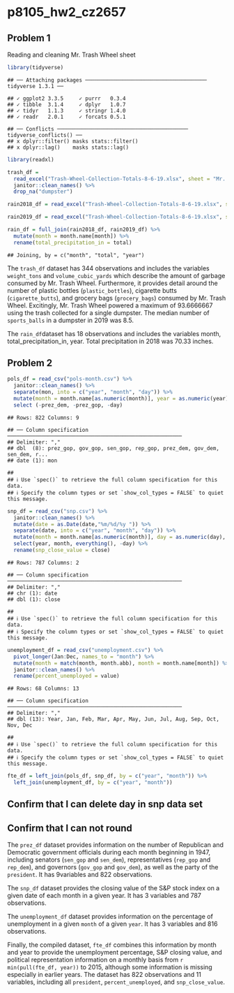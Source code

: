 p8105\_hw2\_cz2657
================

## Problem 1

Reading and cleaning Mr. Trash Wheel sheet

``` r
library(tidyverse)
```

    ## ── Attaching packages ─────────────────────────────────────── tidyverse 1.3.1 ──

    ## ✓ ggplot2 3.3.5     ✓ purrr   0.3.4
    ## ✓ tibble  3.1.4     ✓ dplyr   1.0.7
    ## ✓ tidyr   1.1.3     ✓ stringr 1.4.0
    ## ✓ readr   2.0.1     ✓ forcats 0.5.1

    ## ── Conflicts ────────────────────────────────────────── tidyverse_conflicts() ──
    ## x dplyr::filter() masks stats::filter()
    ## x dplyr::lag()    masks stats::lag()

``` r
library(readxl)
```

``` r
trash_df = 
  read_excel("Trash-Wheel-Collection-Totals-8-6-19.xlsx", sheet = "Mr. Trash Wheel", range = "A2:N408", col_names = TRUE) %>% 
  janitor::clean_names() %>% 
  drop_na("dumpster") 

rain2018_df = read_excel("Trash-Wheel-Collection-Totals-8-6-19.xlsx", sheet = "2018 Precipitation", range = "A2:B14", col_names = TRUE) %>% mutate(year = 2018) %>% janitor::clean_names() %>% drop_na(total)

rain2019_df = read_excel("Trash-Wheel-Collection-Totals-8-6-19.xlsx", sheet = "2019 Precipitation", range = "A2:B14", col_names = TRUE) %>% mutate(year = 2019) %>% janitor::clean_names() %>% drop_na(total)

rain_df = full_join(rain2018_df, rain2019_df) %>% 
  mutate(month = month.name[month]) %>% 
  rename(total_precipitation_in = total)
```

    ## Joining, by = c("month", "total", "year")

The `trash_df` dataset has 344 observations and includes the variables
`weight_tons` and `volume_cubic_yards` which describe the amount of
garbage consumed by Mr. Trash Wheel. Furthermore, it provides detail
around the number of plastic bottles (`plastic_bottles`), cigarette
butts (`cigarette_butts`), and grocery bags (`grocery_bags`) consumed by
Mr. Trash Wheel. Excitingly, Mr. Trash Wheel powered a maximum of
93.6666667 using the trash collected for a single dumpster. The median
number of `sports_balls` in a dumpster in 2019 was 8.5.

The `rain_df`dataset has 18 observations and includes the variables
month, total\_precipitation\_in, year. Total precipitation in 2018 was
70.33 inches.

## Problem 2

``` r
pols_df = read_csv("pols-month.csv") %>% 
  janitor::clean_names() %>% 
  separate(mon, into = c("year", "month", "day")) %>% 
  mutate(month = month.name[as.numeric(month)], year = as.numeric(year), president = ifelse(prez_gop, "gop", "dem")) %>% 
  select (-prez_dem, -prez_gop, -day)
```

    ## Rows: 822 Columns: 9

    ## ── Column specification ────────────────────────────────────────────────────────
    ## Delimiter: ","
    ## dbl  (8): prez_gop, gov_gop, sen_gop, rep_gop, prez_dem, gov_dem, sen_dem, r...
    ## date (1): mon

    ## 
    ## ℹ Use `spec()` to retrieve the full column specification for this data.
    ## ℹ Specify the column types or set `show_col_types = FALSE` to quiet this message.

``` r
snp_df = read_csv("snp.csv") %>% 
  janitor::clean_names() %>% 
  mutate(date = as.Date(date,"%m/%d/%y ")) %>% 
  separate(date, into = c("year", "month", "day")) %>% 
  mutate(month = month.name[as.numeric(month)], day = as.numeric(day), year = as.numeric(year)) %>% 
  select(year, month, everything(), -day) %>% 
  rename(snp_close_value = close)
```

    ## Rows: 787 Columns: 2

    ## ── Column specification ────────────────────────────────────────────────────────
    ## Delimiter: ","
    ## chr (1): date
    ## dbl (1): close

    ## 
    ## ℹ Use `spec()` to retrieve the full column specification for this data.
    ## ℹ Specify the column types or set `show_col_types = FALSE` to quiet this message.

``` r
unemployment_df = read_csv("unemployment.csv") %>% 
  pivot_longer(Jan:Dec, names_to = "month") %>% 
  mutate(month = match(month, month.abb), month = month.name[month]) %>% 
  janitor::clean_names() %>% 
  rename(percent_unemployed = value)
```

    ## Rows: 68 Columns: 13

    ## ── Column specification ────────────────────────────────────────────────────────
    ## Delimiter: ","
    ## dbl (13): Year, Jan, Feb, Mar, Apr, May, Jun, Jul, Aug, Sep, Oct, Nov, Dec

    ## 
    ## ℹ Use `spec()` to retrieve the full column specification for this data.
    ## ℹ Specify the column types or set `show_col_types = FALSE` to quiet this message.

``` r
fte_df = left_join(pols_df, snp_df, by = c("year", "month")) %>% 
  left_join(unemployment_df, by = c("year", "month"))
```

## Confirm that I can delete day in snp data set

## Confirm that I can not round

The `prez_df` dataset provides information on the number of Republican
and Democratic government officials during each month beginning in 1947,
including senators (`sen_gop` and `sen_dem`), representatives (`rep_gop`
and `rep_dem`), and governors (`gov_gop` and `gov_dem`), as well as the
party of the `president`. It has 9variables and 822 observations.

The `snp_df` dataset provides the closing value of the S&P stock index
on a given date of each month in a given year. It has 3 variables and
787 observations.

The `unemployment_df` dataset provides information on the percentage of
unemployment in a given `month` of a given `year`. It has 3 variables
and 816 observations.

Finally, the compiled dataset, `fte_df` combines this information by
month and year to provide the unemployment percentage, S&P closing
value, and political representation information on a monthly basis from
`r min(pull(fte_df, year))` to 2015, although some information is
missing especially in earlier years. The dataset has 822 observations
and 11 variables, including all `president`, `percent_unemployed`, and
`snp_close_value`.
